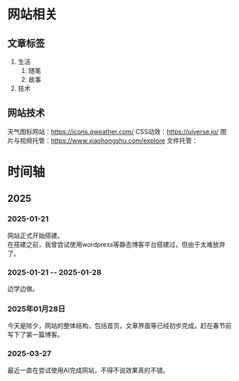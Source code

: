 <div style="display:none;" class="author">
{
    "title": "关于网站",
    "date" : "2025-02-23",
    "weather" : "sunny",
    "description": "欢迎来到 泛舟游客 的博客",
    "tag" : ["生活"]
}
</div>

# 网站相关
## 文章标签
1. 生活
    1. 随笔
    2. 故事
2. 技术

## 网站技术
天气图标网站：https://icons.qweather.com/
CSS动效：https://uiverse.io/
图片与视频托管：https://www.xiaohongshu.com/explore
文件托管：

# 时间轴
## 2025
### 2025-01-21
网站正式开始搭建。   
在搭建之前，我曾尝试使用wordpress等静态博客平台搭建过，但由于太难放弃了。

### 2025-01-21 -- 2025-01-28
边学边做。

### 2025年01月28日
今天是除夕，网站的整体结构，包括首页，文章界面等已经初步完成。赶在春节前写下了第一篇博客。

### 2025-03-27
最近一直在尝试使用AI完成网站，不得不说效果真的不错。




     
